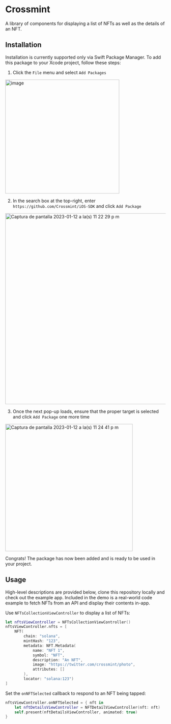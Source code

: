 # Crossmint

A library of components for displaying a list of NFTs as well as the details of an NFT.

## Installation

Installation is currently supported only via Swift Package Manager. To add this package to your Xcode project, follow these steps:

1. Click the `File` menu and select `Add Packages`
<img width="358" alt="image" src="https://user-images.githubusercontent.com/103966567/212243361-3a83cf17-29a2-4728-a74f-f2e6d8ad0657.png">

2. In the search box at the top-right, enter `https://github.com/Crossmint/iOS-SDK` and click `Add Package`
<img width="600" alt="Captura de pantalla 2023-01-12 a la(s) 11 22 29 p m" src="https://user-images.githubusercontent.com/103966567/212243753-1a0460b1-2f79-4c13-ada1-729e2613688c.png">

3. Once the next pop-up loads, ensure that the proper target is selected and click `Add Package` one more time
<img width="400" alt="Captura de pantalla 2023-01-12 a la(s) 11 24 41 p m" src="https://user-images.githubusercontent.com/103966567/212244005-e87823bc-8d48-445f-b999-4cdff40d3d55.png">

Congrats! The package has now been added and is ready to be used in your project.

## Usage

High-level descriptions are provided below, clone this repository locally and check out the example app. 
Included in the demo is a real-world code example to fetch NFTs from an API and display their contents in-app.

Use `NFTsCollectionViewController` to display a list of NFTs:
```swift
let nftsViewController = NFTsCollectionViewController()
nftsViewController.nfts = [
    NFT(
        chain: "solana",
        mintHash: "123",
        metadata: NFT.Metadata(
            name: "NFT 1",
            symbol: "NFT",
            description: "An NFT",
            image: "https://twitter.com/crossmint/photo",
            attributes: []
        ),
        locator: "solana:123")
]
```

Set the `onNFTSelected` callback to respond to an NFT being tapped:
```swift
nftsViewController.onNFTSelected = { nft in
    let nftDetailsViewController = NFTDetailViewController(nft: nft)
    self.present(nftDetailsViewController, animated: true)
}
```
